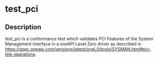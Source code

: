 # test_pci

## Description
test_pci is a conformance test which validates PCI Features of the System Management interface in a oneAPI Level Zero driver as described in https://spec.oneapi.com/versions/latest/oneL0/tools/SYSMAN.html#pci-link-operations.

